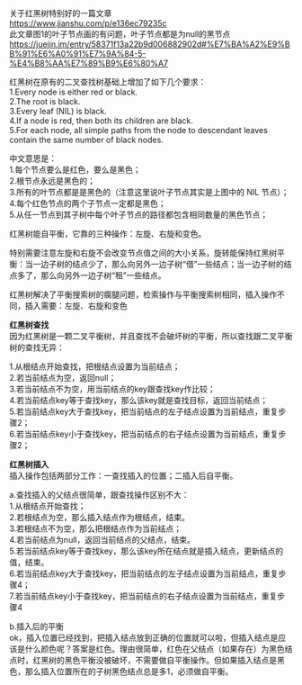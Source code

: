 关于红黑树特别好的一篇文章  
https://www.jianshu.com/p/e136ec79235c  
此文章图1的叶子节点画的有问题，叶子节点都是为null的黑节点  
https://juejin.im/entry/58371f13a22b9d006882902d#%E7%BA%A2%E9%BB%91%E6%A0%91%E7%9A%84-5-%E4%B8%AA%E7%89%B9%E6%80%A7  


红黑树在原有的二叉查找树基础上增加了如下几个要求：  
1.Every node is either red or black.  
2.The root is black.  
3.Every leaf (NIL) is black.  
4.If a node is red, then both its children are black.  
5.For each node, all simple paths from the node to descendant leaves contain the same number of black nodes.  

中文意思是：  
1.每个节点要么是红色，要么是黑色；  
2.根节点永远是黑色的；  
3.所有的叶节点都是是黑色的（注意这里说叶子节点其实是上图中的 NIL 节点）；  
4.每个红色节点的两个子节点一定都是黑色；  
5.从任一节点到其子树中每个叶子节点的路径都包含相同数量的黑色节点；  

红黑树能自平衡，它靠的三种操作：左旋、右旋和变色。  

特别需要注意左旋和右旋不会改变节点值之间的大小关系，旋转能保持红黑树平衡：当一边子树的结点少了，那么向另外一边子树“借”一些结点；当一边子树的结点多了，那么向另外一边子树“租”一些结点。  

红黑树解决了平衡搜索树的瘸腿问题，检索操作与平衡搜索树相同，插入操作不同，插入需要：左旋、右旋和变色  

**红黑树查找**  
因为红黑树是一颗二叉平衡树，并且查找不会破坏树的平衡，所以查找跟二叉平衡树的查找无异：  

1.从根结点开始查找，把根结点设置为当前结点；  
2.若当前结点为空，返回null；  
3.若当前结点不为空，用当前结点的key跟查找key作比较；  
4.若当前结点key等于查找key，那么该key就是查找目标，返回当前结点；  
5.若当前结点key大于查找key，把当前结点的左子结点设置为当前结点，重复步骤2；  
6.若当前结点key小于查找key，把当前结点的右子结点设置为当前结点，重复步骤2；  

**红黑树插入**  
插入操作包括两部分工作：一查找插入的位置；二插入后自平衡。  

a.查找插入的父结点很简单，跟查找操作区别不大：  
1.从根结点开始查找；  
2.若根结点为空，那么插入结点作为根结点，结束。  
3.若根结点不为空，那么把根结点作为当前结点；  
4.若当前结点为null，返回当前结点的父结点，结束。  
5.若当前结点key等于查找key，那么该key所在结点就是插入结点，更新结点的值，结束。  
6.若当前结点key大于查找key，把当前结点的左子结点设置为当前结点，重复步骤4；  
7.若当前结点key小于查找key，把当前结点的右子结点设置为当前结点，重复步骤4  

b.插入后的平衡  
ok，插入位置已经找到，把插入结点放到正确的位置就可以啦，但插入结点是应该是什么颜色呢？答案是红色。理由很简单，红色在父结点（如果存在）为黑色结点时，红黑树的黑色平衡没被破坏，不需要做自平衡操作。但如果插入结点是黑色，那么插入位置所在的子树黑色结点总是多1，必须做自平衡。
